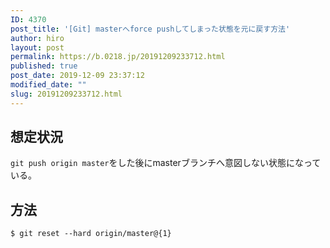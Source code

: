 ```yaml
---
ID: 4370
post_title: '[Git] masterへforce pushしてしまった状態を元に戻す方法'
author: hiro
layout: post
permalink: https://b.0218.jp/20191209233712.html
published: true
post_date: 2019-12-09 23:37:12
modified_date: ""
slug: 20191209233712.html
---
```

## 想定状況

`git push origin master`をした後にmasterブランチへ意図しない状態になっている。


## 方法

```
$ git reset --hard origin/master@{1}
```